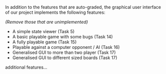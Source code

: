 In addition to the features that are auto-graded, the graphical user interface
of our project implements the following features:

*(Remove those that are unimplemented)*

 - A simple state viewer (Task 5)
 - A basic playable game with some bugs (Task 14)
 - A fully playable game (Task 15)
 - Playable against a computer opponent / AI (Task 16)
 - Generalised GUI to more than two player (Task 17)
 - Generalised GUI to different sized boards (Task 17)

additional features...
